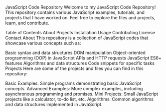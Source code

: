 JavaScript Code Repository
Welcome to my JavaScript Code Repository! This repository contains various JavaScript examples, tutorials, and projects that I have worked on. Feel free to explore the files and projects, learn, and contribute.

Table of Contents
About
Projects
Installation
Usage
Contributing
License
Contact
About
This repository is a collection of JavaScript codes that showcase various concepts such as:

Basic syntax and data structures
DOM manipulation
Object-oriented programming (OOP) in JavaScript
APIs and HTTP requests
JavaScript ES6+ features
Algorithms and data structures
Code snippets for specific tasks
Projects
Here are some of the projects and files you can find in this repository:

Basic Examples: Simple programs demonstrating basic JavaScript concepts.
Advanced Examples: More complex examples, including asynchronous programming and promises.
Mini Projects: Small JavaScript projects like a calculator, to-do list, etc.
Algorithms: Common algorithms and data structures implemented in JavaScript.
